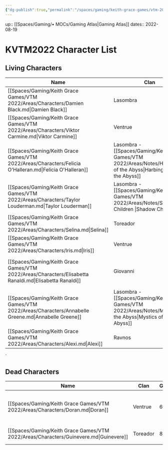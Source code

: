 ```yaml
---
{"dg-publish":true,"permalink":"/spaces/gaming/keith-grace-games/vtm-2022/mo-cs/kvtm-2022-character-list-moc/","dgHomeLink":true,"dgPassFrontmatter":true}
---
```


up:: [[Spaces/Gaming/• MOCs/Gaming Atlas|Gaming Atlas]]
dates:: 2022-08-19

# KVTM2022 Character List

## Living Characters

| Name                                                                                                    | Clan                                                                                                                  | Gen       | Sire                                                                                                                               | Type    | Player |
| ------------------------------------------------------------------------------------------------------- | --------------------------------------------------------------------------------------------------------------------- | --------- | ---------------------------------------------------------------------------------------------------------------------------------- | ------- | ------ |
| [[Spaces/Gaming/Keith Grace Games/VTM 2022/Areas/Characters/Damien Black.md\|Damien Black]]             | Lasombra                                                                                                              | 6th       | [Magdalena Castelucci Borcellino](https://whitewolf.fandom.com/wiki/Magdalena_Castelucci_Borcellino)                               | Vampire | Joshua |
| [[Spaces/Gaming/Keith Grace Games/VTM 2022/Areas/Characters/Viktor Carmine.md\|Viktor Carmine]]         | Ventrue                                                                                                               | 6th       | \-                                                                                                                                 | Vampire | Mathew |
| [[Spaces/Gaming/Keith Grace Games/VTM 2022/Areas/Characters/Felicia O'Halleran.md\|Felicia O'Halleran]] | Lasombra - [[Spaces/Gaming/Keith Grace Games/VTM 2022/Areas/Notes/Harbingers of the Abyss\\|Harbingers of the Abyss]] | 7th       | [[Spaces/Gaming/Keith Grace Games/VTM 2022/Areas/Characters/Damien Black.md\|Damien Black]]                                        | Vampire | NPC    |
| [[Spaces/Gaming/Keith Grace Games/VTM 2022/Areas/Characters/Taylor Louderman.md\|Taylor Louderman]]     | Lasombra - [[Spaces/Gaming/Keith Grace Games/VTM 2022/Areas/Notes/Shadow Children \\|Shadow Children]]                | 7th       | [[Spaces/Gaming/Keith Grace Games/VTM 2022/Areas/Characters/Damien Black.md\|Damien Black]]                                        | Vampire | NPC    |
| [[Spaces/Gaming/Keith Grace Games/VTM 2022/Areas/Characters/Selina.md\|Selina]]                         | Toreador                                                                                                              | 7th (6th) | [[Violetta\|Violetta]]                                                                                                             | Vampire | NPC    |
| [[Spaces/Gaming/Keith Grace Games/VTM 2022/Areas/Characters/Iris.md\|Iris]]                             | Ventrue                                                                                                               | \-        | \-                                                                                                                                 | Ghoul   | NPC    |
| [[Spaces/Gaming/Keith Grace Games/VTM 2022/Areas/Characters/Elisabetta Ranaldi.md\|Elisabetta Ranaldi]] | Giovanni                                                                                                              | 9th(6th)  | [[Spaces/Gaming/Keith Grace Games/z - Retired Games/Las Vegas Mixed cWoD 2022/Areas/Characters/Marco Giovanni.md\|Marco Giovanni]] | Vampire | NPC    |
| [[Spaces/Gaming/Keith Grace Games/VTM 2022/Areas/Characters/Annabelle Greene.md\|Annabelle Greene]]     | Lasombra - [[Spaces/Gaming/Keith Grace Games/VTM 2022/Areas/Notes/Mystics of the Abyss\\|Mystics of the Abyss]]       | 7th       | [[Spaces/Gaming/Keith Grace Games/VTM 2022/Areas/Characters/Damien Black.md\|Damien Black]]                                        | Vampire | NPC    |
| [[Spaces/Gaming/Keith Grace Games/VTM 2022/Areas/Characters/Alexi.md\|Alexi]]                           | Ravnos                                                                                                                | 6th       | \-                                                                                                                                 | Vampire | NPC    |


`
## Dead Characters
| Name                                                                                  | Clan     | Gen | Sire                                                                                              | KilledBy                                                                                    | Type    |
| ------------------------------------------------------------------------------------- | -------- | --- | ------------------------------------------------------------------------------------------------- | ------------------------------------------------------------------------------------------- | ------- |
| [[Spaces/Gaming/Keith Grace Games/VTM 2022/Areas/Characters/Doran.md\|Doran]]         | Ventrue  | 6th | [Gaius Marcellus \| White Wolf Wiki \| Fandom](https://whitewolf.fandom.com/wiki/Gaius_Marcellus) | [[Spaces/Gaming/Keith Grace Games/VTM 2022/Areas/Characters/Damien Black.md\|Damien Black]] | Vampire |
| [[Spaces/Gaming/Keith Grace Games/VTM 2022/Areas/Characters/Guinevere.md\|Guinevere]] | Toreador | 8th | \-                                                                                                | [[Spaces/Gaming/Keith Grace Games/VTM 2022/Areas/Characters/Doran.md\|Doran]]               | Vampire |
